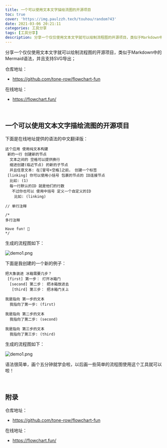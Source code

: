 ```yaml
---
title: 一个可以使用文本文字描绘流图的开源项目
toc: true
cover: 'https://img.paulzzh.tech/touhou/random?43'
date: 2021-03-06 20:21:11
categories: 工具分享
tags: [工具分享]
description: 分享一个仅仅使用文本文字就可以绘制流程图的开源项目，类似于Markdown中的Mermaid语法，并且支持SVG导出；
---
```


分享一个仅仅使用文本文字就可以绘制流程图的开源项目，类似于Markdown中的Mermaid语法，并且支持SVG导出；

仓库地址：

-   https://github.com/tone-row/flowchart-fun

在线地址：

-   https://flowchart.fun/

<br/>

<!--more-->

## **一个可以使用文本文字描绘流图的开源项目**

下面是在线地址提供的语法的中文翻译版：

```
这个应用 使用纯文本构建
 新的一行 创建新的节点
  文本之间的 空格可以提供换行
  缩进创建(临近节点) 的新的子节点 
  并且任意文本: 在[冒号+空格]之前， 创建一个标签
 [linking] 你可以使用小括号 包裹的节点的 ID连接节点
  比如: (1)
  每一行默认的ID 就是他们的行数
   不过你也可以 使用中括号 定义一个自定义的ID
    比如: (linking) 

// 单行注释

/*
多行注释

Have fun! 🎉
*/
```

生成的流程图如下：

![demo1.png](https://raw.gitmirror.com/JasonkayZK/blog_static/master/images/flowchart_demo1.svg)

下面是我创建的一个新的例子：

```
把大象装进 冰箱需要几步？
 [first] 第一步： 打开冰箱门
  [second] 第二步： 把冰箱放进去
   [third] 第三步： 把冰箱门关上

我是指向 第一步的文本
  我指向了第一步: (first)

我是指向 第二步的文本
  我指向了第二步: (second)

我是指向 第三步的文本
  我指向了第三步: (third)
```

生成的流程图如下：

![demo1.png](https://raw.gitmirror.com/JasonkayZK/blog_static/master/images/flowchart_demo2.svg)

语法很简单，画个五分钟就学会啦，以后画一些简单的流程图使用这个工具就可以啦！

<br/>

## **附录**

仓库地址：

-   https://github.com/tone-row/flowchart-fun

在线地址：

-   https://flowchart.fun/

<br/>